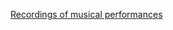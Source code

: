 [Recordings of musical performances](https://drive.google.com/drive/folders/1DY2XQCfnI-W5E3ZrglPUGV4jV3w4C44X?usp=sharing)
